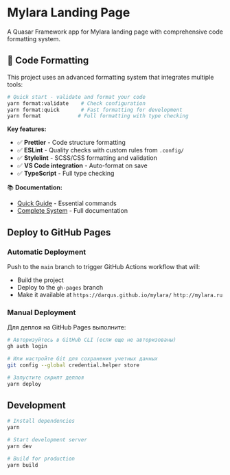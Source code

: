 # Mylara Landing Page

A Quasar Framework app for Mylara landing page with comprehensive code formatting system.

## 🎨 Code Formatting

This project uses an advanced formatting system that integrates multiple tools:

```bash
# Quick start - validate and format your code
yarn format:validate    # Check configuration
yarn format:quick       # Fast formatting for development
yarn format            # Full formatting with type checking
```

**Key features:**

- ✅ **Prettier** - Code structure formatting
- ✅ **ESLint** - Quality checks with custom rules from `.config/`
- ✅ **Stylelint** - SCSS/CSS formatting and validation
- ✅ **VS Code integration** - Auto-format on save
- ✅ **TypeScript** - Full type checking

📚 **Documentation:**

- [Quick Guide](docs/format-quick-guide.md) - Essential commands
- [Complete System](docs/format-system.md) - Full documentation

## Deploy to GitHub Pages

### Automatic Deployment

Push to the `main` branch to trigger GitHub Actions workflow that will:

- Build the project
- Deploy to the `gh-pages` branch
- Make it available at `https://darqus.github.io/mylara/` `http://mylara.ru`

### Manual Deployment

Для деплоя на GitHub Pages выполните:

```bash
# Авторизуйтесь в GitHub CLI (если еще не авторизованы)
gh auth login

# Или настройте Git для сохранения учетных данных
git config --global credential.helper store

# Запустите скрипт деплоя
yarn deploy
```

## Development

```bash
# Install dependencies
yarn

# Start development server
yarn dev

# Build for production
yarn build
```
